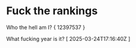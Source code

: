 # Fuck the rankings

Who the hell am I?
{ 12397537 }

What fucking year is it?
[ 2025-03-24T17:16:40Z ]
